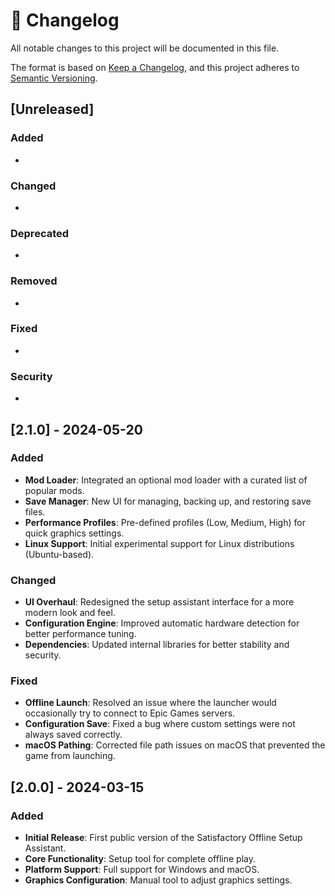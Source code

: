 # 📝 Changelog

All notable changes to this project will be documented in this file.

The format is based on [Keep a Changelog](https://keepachangelog.com/en/1.0.0/),
and this project adheres to [Semantic Versioning](https://semver.org/spec/v2.0.0.html).

## [Unreleased]

### Added
- 

### Changed
- 

### Deprecated
- 

### Removed
- 

### Fixed
- 

### Security
- 

## [2.1.0] - 2024-05-20

### Added
- **Mod Loader**: Integrated an optional mod loader with a curated list of popular mods.
- **Save Manager**: New UI for managing, backing up, and restoring save files.
- **Performance Profiles**: Pre-defined profiles (Low, Medium, High) for quick graphics settings.
- **Linux Support**: Initial experimental support for Linux distributions (Ubuntu-based).

### Changed
- **UI Overhaul**: Redesigned the setup assistant interface for a more modern look and feel.
- **Configuration Engine**: Improved automatic hardware detection for better performance tuning.
- **Dependencies**: Updated internal libraries for better stability and security.

### Fixed
- **Offline Launch**: Resolved an issue where the launcher would occasionally try to connect to Epic Games servers.
- **Configuration Save**: Fixed a bug where custom settings were not always saved correctly.
- **macOS Pathing**: Corrected file path issues on macOS that prevented the game from launching.

## [2.0.0] - 2024-03-15

### Added
- **Initial Release**: First public version of the Satisfactory Offline Setup Assistant.
- **Core Functionality**: Setup tool for complete offline play.
- **Platform Support**: Full support for Windows and macOS.
- **Graphics Configuration**: Manual tool to adjust graphics settings. 